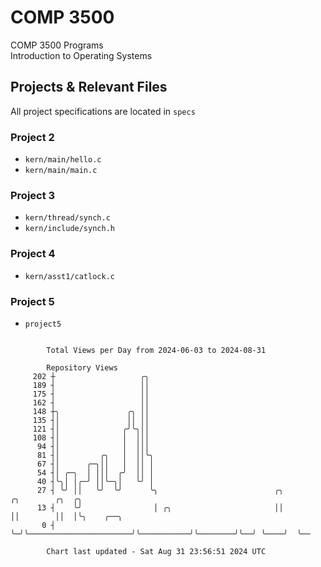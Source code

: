 # COMP 3500
COMP 3500 Programs  
Introduction to Operating Systems  
## Projects & Relevant Files
All project specifications are located in `specs`
### Project 2
- `kern/main/hello.c`
- `kern/main/main.c`
### Project 3
- `kern/thread/synch.c`
- `kern/include/synch.h`
### Project 4
- `kern/asst1/catlock.c`
### Project 5
- `project5`

```

        Total Views per Day from 2024-06-03 to 2024-08-31

        Repository Views
     202 ┼                   ╭╮
     189 ┤                   ││
     175 ┤                   ││
     162 ┤                   ││
     148 ┼╮               ╭╮ ││
     135 ┤│               ││ ││
     121 ┤│              ╭╯╰╮││
     108 ┤│              │  │││
      94 ┤│              │  │││
      81 ┤│         ╭╮   │  ││╰╮
      67 ┤│      ╭─╮││   │  ││ │
      54 ┤│ ╭─╮  │ │││  ╭╯  ││ │
      40 ┤╰╮│ │╭─╯ ││╰─╮│   ╰╯ │
      27 ┤ ╰╯ ││   ╰╯  ╰╯      ╰╮                          ╭╮           ╭╮        ╭╮  ╭╮
      13 ┤    ╰╯                │ ╭╮                       ││           ││        ││  │╰╮    ╭──╮
       0 ┤                      ╰─╯╰───────────────────────╯╰───────────╯╰────────╯╰──╯ ╰────╯  ╰──

        Chart last updated - Sat Aug 31 23:56:51 2024 UTC
        
```
